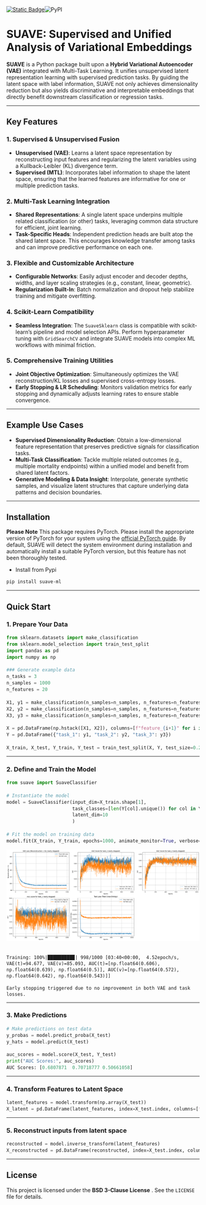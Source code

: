 [![Static Badge](https://img.shields.io/badge/%E5%88%87%E6%8D%A2-%E4%B8%AD%E6%96%87%E7%89%88%E8%AF%B4%E6%98%8E%E6%96%87%E6%A1%A3-1082C3?style=flat)](使用说明-中文版.md)![PyPI](https://img.shields.io/pypi/v/suave-ml)

# SUAVE: Supervised and Unified Analysis of Variational Embeddings

**SUAVE** is a Python package built upon a **Hybrid Variational Autoencoder (VAE)** integrated with Multi-Task Learning. It unifies unsupervised latent representation learning with supervised prediction tasks. By guiding the latent space with label information, SUAVE not only achieves dimensionality reduction but also yields discriminative and interpretable embeddings that directly benefit downstream classification or regression tasks.

---

## Key Features

### 1. Supervised & Unsupervised Fusion

- **Unsupervised (VAE)**: Learns a latent space representation by reconstructing input features and regularizing the latent variables using a Kullback-Leibler (KL) divergence term.  
- **Supervised (MTL)**: Incorporates label information to shape the latent space, ensuring that the learned features are informative for one or multiple prediction tasks.

### 2. Multi-Task Learning Integration

- **Shared Representations**: A single latent space underpins multiple related classification (or other) tasks, leveraging common data structure for efficient, joint learning.  
- **Task-Specific Heads**: Independent prediction heads are built atop the shared latent space. This encourages knowledge transfer among tasks and can improve predictive performance on each one.

### 3. Flexible and Customizable Architecture

- **Configurable Networks**: Easily adjust encoder and decoder depths, widths, and layer scaling strategies (e.g., constant, linear, geometric).  
- **Regularization Built-In**: Batch normalization and dropout help stabilize training and mitigate overfitting.

### 4. Scikit-Learn Compatibility

- **Seamless Integration**: The `SuaveSklearn` class is compatible with scikit-learn’s pipeline and model selection APIs. Perform hyperparameter tuning with `GridSearchCV` and integrate SUAVE models into complex ML workflows with minimal friction.

### 5. Comprehensive Training Utilities

- **Joint Objective Optimization**: Simultaneously optimizes the VAE reconstruction/KL losses and supervised cross-entropy losses.  
- **Early Stopping & LR Scheduling**: Monitors validation metrics for early stopping and dynamically adjusts learning rates to ensure stable convergence.

---

## Example Use Cases

- **Supervised Dimensionality Reduction**: Obtain a low-dimensional feature representation that preserves predictive signals for classification tasks.  
- **Multi-Task Classification**: Tackle multiple related outcomes (e.g., multiple mortality endpoints) within a unified model and benefit from shared latent factors.  
- **Generative Modeling & Data Insight**: Interpolate, generate synthetic samples, and visualize latent structures that capture underlying data patterns and decision boundaries.

---

## Installation

**Please Note** This package requires PyTorch. Please install the appropriate version of PyTorch for your system using the [official PyTorch guide](https://pytorch.org/get-started/locally/). By default, SUAVE will detect the system environment during installation and automatically install a suitable PyTorch version, but this feature has not been thoroughly tested.

- Install from Pypi

```bash
pip install suave-ml
```

---

## Quick Start

### 1. Prepare Your Data


```python
from sklearn.datasets import make_classification
from sklearn.model_selection import train_test_split
import pandas as pd
import numpy as np

### Generate example data
n_tasks = 3  
n_samples = 1000
n_features = 20

X1, y1 = make_classification(n_samples=n_samples, n_features=n_features, n_informative=10, n_classes=3, random_state=123)
X2, y2 = make_classification(n_samples=n_samples, n_features=n_features, n_informative=8, n_classes=4, random_state=456)
X3, y3 = make_classification(n_samples=n_samples, n_features=n_features, n_informative=12, n_classes=2, random_state=789)

X = pd.DataFrame(np.hstack([X1, X2]), columns=[f"feature_{i+1}" for i in range(n_features * 2)]) # AUC of task_3 was expected to be around 0.5
Y = pd.DataFrame({"task_1": y1, "task_2": y2, "task_3": y3})

X_train, X_test, Y_train, Y_test = train_test_split(X, Y, test_size=0.2)
```

---

### 2. Define and Train the Model


```python
from suave import SuaveClassifier

# Instantiate the model
model = SuaveClassifier(input_dim=X_train.shape[1],                                 # Input feature dimension
                        task_classes=[len(Y[col].unique()) for col in Y.columns],   # Number of binary classification tasks
                        latent_dim=10                                               # Latent dimension
                        )

# Fit the model on training data
model.fit(X_train, Y_train, epochs=1000, animate_monitor=True, verbose=1)
```


![png](readme_files/readme_3_0.png)
​    


    Training: 100%|█████████▉| 998/1000 [03:40<00:00,  4.52epoch/s, VAE(t)=94.677, VAE(v)=85.093, AUC(t)=[np.float64(0.606), np.float64(0.639), np.float64(0.5)], AUC(v)=[np.float64(0.572), np.float64(0.642), np.float64(0.543)]]  
    
    Early stopping triggered due to no improvement in both VAE and task losses.


---
### 3. Make Predictions
```python
# Make predictions on test data
y_probas = model.predict_proba(X_test)
y_hats = model.predict(X_test)

auc_scores = model.score(X_test, Y_test)
print("AUC Scores:", auc_scores)
AUC Scores: [0.6807871  0.70718777 0.50661058]
```

---
### 4. Transform Features to Latent Space


```python
latent_features = model.transform(np.array(X_test))
X_latent = pd.DataFrame(latent_features, index=X_test.index, columns=[f'latent_feature {i+1}' for i in range(10)]) # number of columns should be the same as `latent_dim`
```

---

### 5. Reconstruct inputs from latent space


```python
reconstructed = model.inverse_transform(latent_features)
X_reconstructed = pd.DataFrame(reconstructed, index=X_test.index, columns=X_test.columns)
```

---

## License

This project is licensed under the **BSD 3-Clause License** . See the `LICENSE` file for details.

